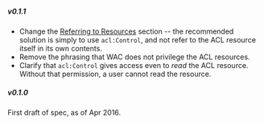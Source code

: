 ##### v0.1.1

- Change the [Referring to Resources](#referring-to-resources) section --
  the recommended solution is simply to use `acl:Control`, and not refer
  to the ACL resource itself in its own contents.
- Remove the phrasing that WAC does not privilege the ACL resources.
- Clarify that `acl:Control` gives access even to *read* the ACL resource.
  Without that permission, a user cannot read the resource.

##### v0.1.0

First draft of spec, as of Apr 2016.
